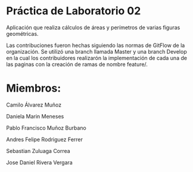 # Práctica de Laboratorio 02

Aplicación que realiza cálculos de áreas y perímetros de varias figuras geométricas.

Las contribuciones fueron hechas siguiendo las normas de GitFlow de la organización. Se utilizó una branch llamada Master y una branch Develop en la cual los contribuidores realizarón la implementación de cada una de las paginas con la creación de ramas de nombre feature/.

# Miembros:

Camilo Álvarez Muñoz

Daniela Marin Meneses

Pablo Francisco Muñoz Burbano

Andres Felipe Rodriguez Ferrer

Sebastian Zuluaga Correa

Jose Daniel Rivera Vergara
